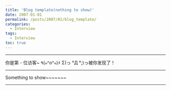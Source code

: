 ```yaml
---
title: 'Blog template(nothing to show)'
date: 2007-01-01
permalink: /posts/2007/01/blog_template/
categories:
  - Interview
tags:
  - Interview
toc: true
---
```



--- 

<div class="button01">
      <visited_a href="#" display:inline>你是第<span data-hk-page="current"> - </span>位访客~</visited_a>
      <visited_p class="top">٩(๑^o^๑)۶</visited_p>
      <visited_p class="bottom">Σ(っ °Д °;)っ被你发现了！</visited_p>
</div>

---

Something to show~~~~~~~

---

<div data-hk-top-pages="5"> </div>
